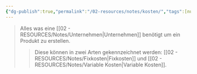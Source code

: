 ```yaml
---
{"dg-publish":true,"permalink":"/02-resources/notes/kosten/","tags":[null],"noteIcon":"","updated":"2025-03-15T23:12:59.000+01:00"}
---
```


> Alles was eine [[02 - RESOURCES/Notes/Unternehmen\|Unternehmen]] benötigt um ein Produkt zu erstellen.
>>Diese können in zwei Arten gekennzeichnet werden: [[02 - RESOURCES/Notes/Fixkosten\|Fixkosten]] und [[02 - RESOURCES/Notes/Variable Kosten\|Variable Kosten]].